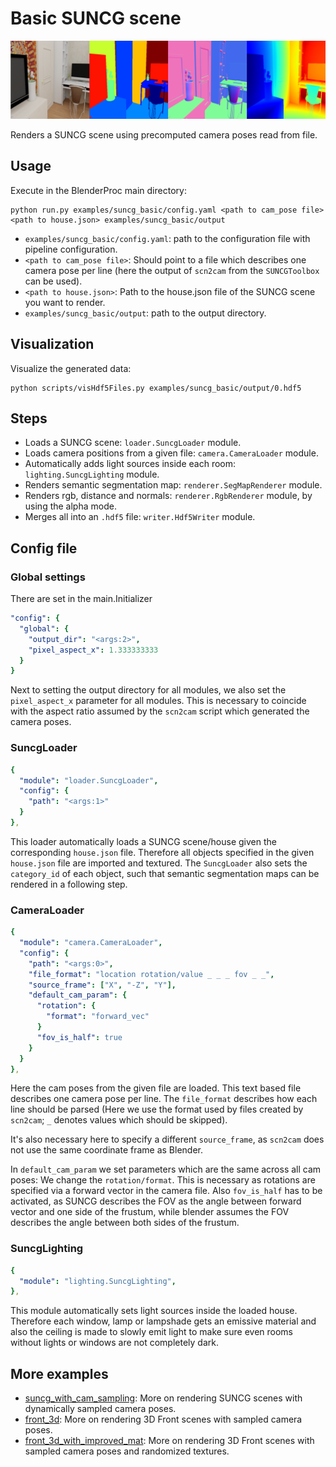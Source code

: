 # Basic SUNCG scene

![](output-summary.png)

Renders a SUNCG scene using precomputed camera poses read from file.

## Usage

Execute in the BlenderProc main directory:

```
python run.py examples/suncg_basic/config.yaml <path to cam_pose file> <path to house.json> examples/suncg_basic/output
```

* `examples/suncg_basic/config.yaml`: path to the configuration file with pipeline configuration.
* `<path to cam_pose file>`: Should point to a file which describes one camera pose per line (here the output of `scn2cam` from the `SUNCGToolbox` can be used).
* `<path to house.json>`: Path to the house.json file of the SUNCG scene you want to render.
* `examples/suncg_basic/output`: path to the output directory.

## Visualization

Visualize the generated data:

```
python scripts/visHdf5Files.py examples/suncg_basic/output/0.hdf5
```

## Steps

* Loads a SUNCG scene: `loader.SuncgLoader` module.
* Loads camera positions from a given file: `camera.CameraLoader` module.
* Automatically adds light sources inside each room: `lighting.SuncgLighting` module.
* Renders semantic segmentation map: `renderer.SegMapRenderer` module.
* Renders rgb, distance and normals: `renderer.RgbRenderer` module, by using the alpha mode.
* Merges all into an `.hdf5` file: `writer.Hdf5Writer` module.

## Config file

### Global settings

There are set in the main.Initializer
```yaml
"config": {
  "global": {
    "output_dir": "<args:2>",
    "pixel_aspect_x": 1.333333333
  }
}
```

Next to setting the output directory for all modules, we also set the `pixel_aspect_x` parameter for all modules.
This is necessary to coincide with the aspect ratio assumed by the `scn2cam` script which generated the camera poses.  

### SuncgLoader

```yaml
{
  "module": "loader.SuncgLoader",
  "config": {
    "path": "<args:1>"
  }
},
```

This loader automatically loads a SUNCG scene/house given the corresponding `house.json` file. 
Therefore all objects specified in the given `house.json` file are imported and textured.
The `SuncgLoader` also sets the `category_id` of each object, such that semantic segmentation maps can be rendered in a following step.

### CameraLoader

```yaml
{
  "module": "camera.CameraLoader",
  "config": {
    "path": "<args:0>",
    "file_format": "location rotation/value _ _ _ fov _ _",
    "source_frame": ["X", "-Z", "Y"],
    "default_cam_param": {
      "rotation": {
        "format": "forward_vec"
      }
      "fov_is_half": true
    }
  }
},
```

Here the cam poses from the given file are loaded. 
This text based file describes one camera pose per line.
The `file_format` describes how each line should be parsed (Here we use the format used by files created by `scn2cam`; `_` denotes values which should be skipped).

It's also necessary here to specify a different `source_frame`, as `scn2cam` does not use the same coordinate frame as Blender.

In `default_cam_param` we set parameters which are the same across all cam poses: 
We change the `rotation/format`. This is necessary as rotations are specified via a forward vector in the camera file. 
Also `fov_is_half` has to be activated, as SUNCG describes the FOV as the angle between forward vector and one side of the frustum, while blender assumes the FOV describes the angle between both sides of the frustum.

### SuncgLighting

```yaml
{
  "module": "lighting.SuncgLighting",
},
```

This module automatically sets light sources inside the loaded house.
Therefore each window, lamp or lampshade gets an emissive material and also the ceiling is made to slowly emit light to make sure even rooms without lights or windows are not completely dark.

## More examples

* [suncg_with_cam_sampling](../suncg_with_cam_sampling): More on rendering SUNCG scenes with dynamically sampled camera poses.
* [front_3d](../front_3d): More on rendering 3D Front scenes with sampled camera poses.
* [front_3d_with_improved_mat](../front_3d_with_improved_mat): More on rendering 3D Front scenes with sampled camera poses and randomized textures.
